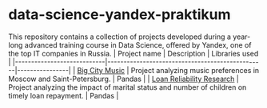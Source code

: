 # data-science-yandex-praktikum
This repository contains a collection of projects developed during a year-long advanced training course in Data Science, offered by Yandex, one of the top IT companies in Russia.
| Project name               | Description                                     | Libraries used |
|----------------------------|-------------------------------------------------|----------------|
| [Big City Music](https://github.com/boblaros/data-science-yandex-praktikum/tree/17123f819e1ea69b419044d8577d9e000622441d/music-preferences-analysis) | Project analyzing music preferences in Moscow and Saint-Petersburg. | Pandas |
| [Loan Reliability Research]([https://github.com/boblaros/data-science-yandex-praktikum/tree/17123f819e1ea69b419044d8577d9e000622441d/music-preferences-analysis](https://github.com/boblaros/data-science-yandex-praktikum/tree/main/loan-reliability-research)) | Project analyzing the impact of marital status and number of children on timely loan repayment. | Pandas |
